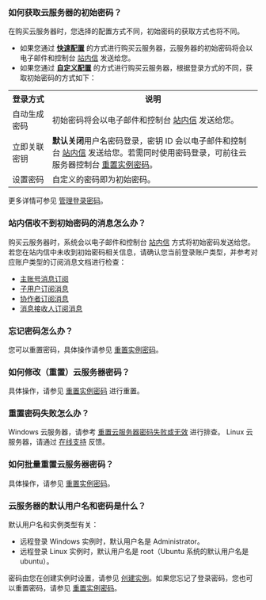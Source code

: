 ### 如何获取云服务器的初始密码？

在购买云服务器时，您选择的配置方式不同，初始密码的获取方式也将不同。
- 如果您通过 [**快速配置**](https://buy.cloud.tencent.com/cvm?tab=lite) 的方式进行购买云服务器，云服务器的初始密码将会以电子邮件和控制台 [站内信](https://console.cloud.tencent.com/message) 发送给您。
- 如果您通过 [**自定义配置**](https://buy.cloud.tencent.com/cvm?tab=custom) 的方式进行购买云服务器，根据登录方式的不同，获取初始密码的方式如下：
<table>
	<tr><th style="width:16%">登录方式</th><th>说明</th></tr>
	<tr><td>自动生成密码</td><td>初始密码将会以电子邮件和控制台 <a href="https://console.cloud.tencent.com/message">站内信</a> 发送给您。</td></tr>
	<tr><td>立即关联密钥</td><td><b>默认关闭</b>用户名密码登录，密钥 ID 会以电子邮件和控制台 <a href="https://console.cloud.tencent.com/message">站内信</a> 发送给您。若需同时使用密码登录，可前往云服务器控制台 <a href="https://cloud.tencent.com/document/product/213/16566">重置实例密码</a>。 </td></tr>
	<tr><td>设置密码</td><td>自定义的密码即为初始密码。</td></tr>
</table>

更多详情可参见 [管理登录密码](https://cloud.tencent.com/document/product/213/17008)。

### 站内信收不到初始密码的消息怎么办？
购买云服务器时，系统会以电子邮件和控制台 [站内信](https://console.cloud.tencent.com/message) 方式将初始密码发送给您。
若您在站内信中未收到初始密码相关信息，请确认您当前登录账户类型，并参考对应账户类型的订阅消息文档进行检查：
 - [主账号消息订阅](https://cloud.tencent.com/document/product/598/41466)
 - [子用户订阅消息](https://cloud.tencent.com/document/product/598/36257)
 - [协作者订阅消息](https://cloud.tencent.com/document/product/598/36622)
 - [消息接收人订阅消息](https://cloud.tencent.com/document/product/598/37193)

### 忘记密码怎么办？
您可以重置密码，具体操作请参见 [重置实例密码](https://cloud.tencent.com/document/product/213/16566)。

### 如何修改（重置）云服务器密码？
具体操作，请参见 [重置实例密码](https://cloud.tencent.com/document/product/213/16566) 进行重置。

### 重置密码失败怎么办？
Windows 云服务器，请参考 [重置云服务器密码失败或无效](https://cloud.tencent.com/document/product/213/43474) 进行排查。
Linux 云服务器，请通过 [在线支持](https://cloud.tencent.com/online-service?from=doc_213
) 反馈。

### 如何批量重置云服务器密码？
具体操作，请参见 [重置实例密码](https://cloud.tencent.com/document/product/213/16566)。

### 云服务器的默认用户名和密码是什么？
默认用户名和实例类型有关：
- 远程登录 Windows 实例时，默认用户名是 Administrator。
- 远程登录 Linux 实例时，默认用户名是 root（Ubuntu 系统的默认用户名是 ubuntu）。

密码由您在创建实例时设置，请参见 [创建实例](https://cloud.tencent.com/document/product/213/4855)。如果您忘记了登录密码，您也可以重置密码，请参见 [重置实例密码](https://cloud.tencent.com/document/product/213/16566)。
